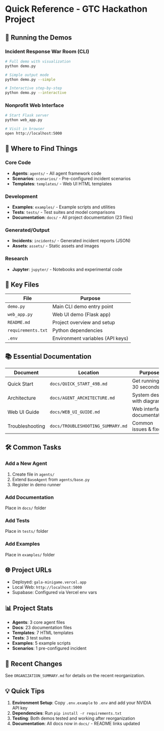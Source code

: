 # Quick Reference - GTC Hackathon Project

## 🚀 Running the Demos

### Incident Response War Room (CLI)
```bash
# Full demo with visualization
python demo.py

# Simple output mode
python demo.py --simple

# Interactive step-by-step
python demo.py --interactive
```

### Nonprofit Web Interface
```bash
# Start Flask server
python web_app.py

# Visit in browser
open http://localhost:5000
```

## 📁 Where to Find Things

### Core Code
- **Agents**: `agents/` - All agent framework code
- **Scenarios**: `scenarios/` - Pre-configured incident scenarios
- **Templates**: `templates/` - Web UI HTML templates

### Development
- **Examples**: `examples/` - Example scripts and utilities
- **Tests**: `tests/` - Test suites and model comparisons
- **Documentation**: `docs/` - All project documentation (23 files)

### Generated/Output
- **Incidents**: `incidents/` - Generated incident reports (JSON)
- **Assets**: `assets/` - Static assets and images

### Research
- **Jupyter**: `jupyter/` - Notebooks and experimental code

## 🔑 Key Files

| File | Purpose |
|------|---------|
| `demo.py` | Main CLI demo entry point |
| `web_app.py` | Web UI demo (Flask app) |
| `README.md` | Project overview and setup |
| `requirements.txt` | Python dependencies |
| `.env` | Environment variables (API keys) |

## 📚 Essential Documentation

| Document | Location | Purpose |
|----------|----------|---------|
| Quick Start | `docs/QUICK_START_49B.md` | Get running in 30 seconds |
| Architecture | `docs/AGENT_ARCHITECTURE.md` | System design with diagrams |
| Web UI Guide | `docs/WEB_UI_GUIDE.md` | Web interface documentation |
| Troubleshooting | `docs/TROUBLESHOOTING_SUMMARY.md` | Common issues & fixes |

## 🛠️ Common Tasks

### Add a New Agent
1. Create file in `agents/`
2. Extend `BaseAgent` from `agents/base.py`
3. Register in demo runner

### Add Documentation
Place in `docs/` folder

### Add Tests
Place in `tests/` folder

### Add Examples
Place in `examples/` folder

## 🌐 Project URLs

- Deployed: `gala-minigame.vercel.app`
- Local Web: `http://localhost:5000`
- Supabase: Configured via Vercel env vars

## 📊 Project Stats

- **Agents**: 3 core agent files
- **Docs**: 23 documentation files
- **Templates**: 7 HTML templates
- **Tests**: 3 test suites
- **Examples**: 5 example scripts
- **Scenarios**: 1 pre-configured incident

## 🔄 Recent Changes

See `ORGANIZATION_SUMMARY.md` for details on the recent reorganization.

## 💡 Quick Tips

1. **Environment Setup**: Copy `.env.example` to `.env` and add your NVIDIA API key
2. **Dependencies**: Run `pip install -r requirements.txt`
3. **Testing**: Both demos tested and working after reorganization
4. **Documentation**: All docs now in `docs/` - README links updated
